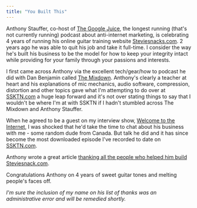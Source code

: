 ```yaml
---
title: "You Built This"
---
```

<p>Anthony Stauffer, co-host of <a href="https://ssktn.com/shows/the-google-juice/">The Google Juice</a>, the longest running (that's not currently running) podcast about anti-internet marketing, is celebrating 4 years of running his online guitar training website <a href="https://www.steviesnacks.com">Steviesnacks.com</a>. 2 years ago he was able to quit his job and take it full-time. I consider the way he's built his business to be the model for how to keep your integrity intact while providing for your family through your passions and interests.</p>
<p>I first came across Anthony via the excellent tech/gear/how to podcast he did with Dan Benjamin called <a href="https://5by5.tv/mixdown">The Mixdown</a>. Anthony's clearly a teacher at heart and his explanations of mic mechanics, audio software, compression, distortion and other topics gave what I'm attempting to do over at <a href="https://ssktn.com">SSKTN.com</a> a huge leap forward and it's not over stating things to say that I wouldn't be where I'm at with SSKTN if I hadn't stumbled across The Mixdown and Anthony Stauffer.</p>
<p>When he agreed to be a guest on my interview show, <a href="https://ssktn.com/podcasts/welcometotheinternet/008-welcome-to-the-internet-anthony-stauffer/">Welcome to the Internet</a>, I was shocked that he'd take the time to chat about his business with me - some random dude from Canada. But talk he did and it has since become the most downloaded episode I've recorded to date on <a href="https://ssktn.com">SSKTN.com</a>.</p>
<p>Anthony wrote a great article <a href="https://www.steviesnacks.com/blog/2011/10/21/4-years-you-built-this.html">thanking all the people who helped him build Steviesnack.com</a>.</p>
<p>Congratulations Anthony on 4 years of sweet guitar tones and melting people's faces off.</p>
<p><em>I'm sure the inclusion of my name on his list of thanks was an administrative error and will be remedied shortly.</em></p>
